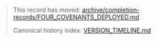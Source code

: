 > This record has moved: [archive/completion-records/FOUR_COVENANTS_DEPLOYED.md](archive/completion-records/FOUR_COVENANTS_DEPLOYED.md)
>
> Canonical history index: [VERSION_TIMELINE.md](VERSION_TIMELINE.md)

